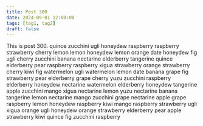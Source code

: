 ```yaml
---
title: Post 300
date: 2024-09-01 12:00:00
tags: [tag1, tag2]
draft: false
---
```

This is post 300.
quince
zucchini
ugli
honeydew
raspberry
raspberry
strawberry
cherry
lemon
lemon
honeydew
lemon
orange
date
honeydew
fig
ugli
cherry
zucchini
banana
nectarine
elderberry
tangerine
quince
elderberry
pear
raspberry
raspberry
xigua
strawberry
orange
strawberry
cherry
kiwi
fig
watermelon
ugli
watermelon
lemon
date
banana
grape
fig
strawberry
pear
elderberry
grape
cherry
yuzu
zucchini
raspberry
elderberry
honeydew
nectarine
watermelon
elderberry
honeydew
tangerine
apple
zucchini
mango
xigua
nectarine
lemon
yuzu
nectarine
banana
tangerine
lemon
nectarine
mango
zucchini
grape
nectarine
apple
grape
raspberry
lemon
honeydew
raspberry
kiwi
mango
raspberry
strawberry
ugli
xigua
orange
ugli
honeydew
orange
strawberry
elderberry
pear
apple
strawberry
kiwi
quince
fig
zucchini
raspberry
